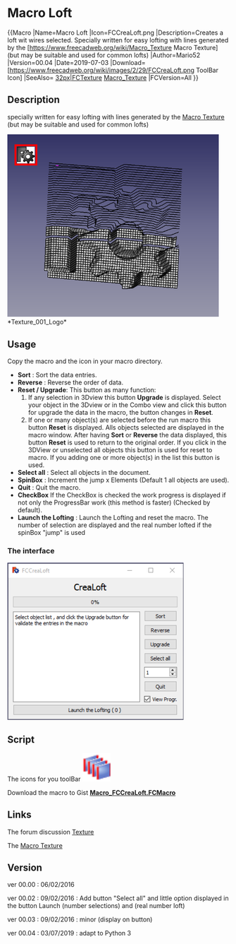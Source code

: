# Macro Loft
  {{Macro
|Name=Macro Loft
|Icon=FCCreaLoft.png
|Description=Creates a loft wit wires selected. Specially written for easy lofting with lines generated by the [https://www.freecadweb.org/wiki/Macro_Texture Macro Texture] (but may be suitable and used for common lofts)
|Author=Mario52
|Version=00.04
|Date=2019-07-03
|Download=[https://www.freecadweb.org/wiki/images/2/29/FCCreaLoft.png ToolBar Icon]
|SeeAlso= [32px|FCTexture](File:FCTexture.png.md) [Macro_Texture](Macro_Texture.md)
|FCVersion=All
}}

## Description

specially written for easy lofting with lines generated by the [Macro Texture](Macro_Texture.md) (but may be suitable and used for common lofts)
 

 <img alt="" src=images/Texture_001_Logo.png  style="width:480px;">  
*Texture_001_Logo*

## Usage

Copy the macro and the icon in your macro directory.

-   ****Sort**** : Sort the data entries.
-   ****Reverse**** : Reverse the order of data.
-   ****Reset** / **Upgrade****: This button as many function:
    1.  If any selection in 3Dview this button **Upgrade** is displayed.
        Select your object in the 3Dview or in the Combo view and click this button for upgrade the data in the macro, the button changes in **Reset**.
    2.  If one or many object(s) are selected before the run macro this button **Reset** is displayed.
        Alls objects selected are displayed in the macro window.
        After having **Sort** or **Reverse** the data displayed, this button **Reset** is used to return to the original order.
        If you click in the 3DView or unselected all objects this button is used for reset to macro.
        If you adding one or more object(s) in the list this button is used.
-   ****Select all**** : Select all objects in the document.
-   **SpinBox** : Increment the jump x Elements (Default 1 all objects are used).
-   ****Quit**** : Quit the macro.
-   **CheckBox** If the CheckBox is checked the work progress is displayed if not only the ProgressBar work (this method is faster) (Checked by default).
-   ****Launch the Lofting**** : Launch the Lofting and reset the macro. The number of selection are displayed and the real number lofted if the spinBox \"jump\" is used

 

### The interface 

<img alt="FCCreaLoft002" src=images/Macro_FCCreaLoft_01.png  style="width:400px;">  

## Script

The icons for you toolBar <img alt="" src=images/FCCreaLoft.png  style="width:64px;">

Download the macro to Gist [**Macro\_FCCreaLoft.FCMacro**](https://gist.github.com/mario52a/c477f892233d6abe02df5e97af828ff4)

## Links

The forum discussion [Texture](http://forum.freecadweb.org/viewtopic.php?f=24&t=5893&start=10)

The [Macro Texture](Macro_Texture.md)  

## Version

ver 00.00 : 06/02/2016

ver 00.02 : 09/02/2016 : Add button \"Select all\" and little option displayed in the button Launch (number selections) and (real number loft)

ver 00.03 : 09/02/2016 : minor (display on button)

ver 00.04 : 03/07/2019 : adapt to Python 3


